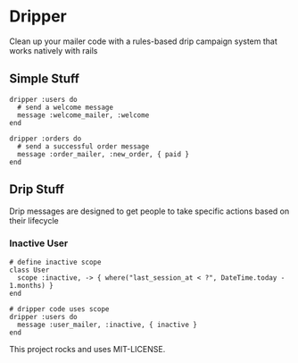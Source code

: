 # Dripper

Clean up your mailer code with a rules-based drip campaign system that works natively with rails

## Simple Stuff
```
dripper :users do 
  # send a welcome message
  message :welcome_mailer, :welcome
end

dripper :orders do
  # send a successful order message
  message :order_mailer, :new_order, { paid }
end
```

## Drip Stuff
Drip messages are designed to get people to take specific actions based on their lifecycle

### Inactive User
```
# define inactive scope
class User 
  scope :inactive, -> { where("last_session_at < ?", DateTime.today - 1.months) }
end

# dripper code uses scope
dripper :users do
  message :user_mailer, :inactive, { inactive }
end
```

This project rocks and uses MIT-LICENSE.
